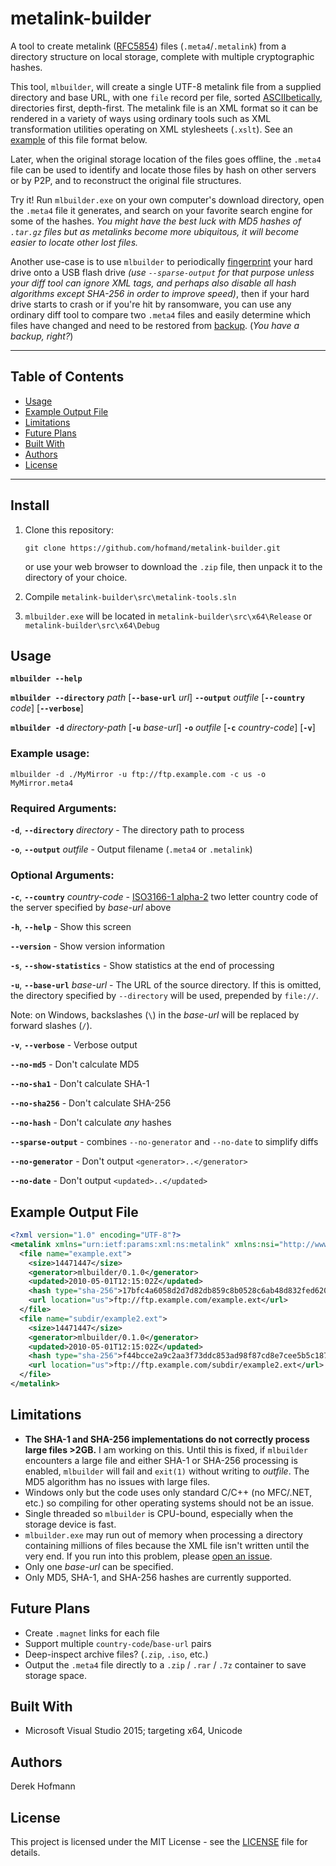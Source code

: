 # metalink-builder
A tool to create metalink ([RFC5854](https://tools.ietf.org/html/rfc5854)) files (`.meta4`/`.metalink`) from a directory structure on local storage, complete with multiple cryptographic hashes.

This tool, `mlbuilder`, will create a single UTF-8 metalink file from a supplied directory and base URL, with one `file` record per file, sorted [ASCIIbetically](https://en.wiktionary.org/wiki/ASCIIbetical), directories first, depth-first. The metalink file is an XML format so it can be rendered in a variety of ways using ordinary tools such as XML transformation utilities operating on XML stylesheets (`.xslt`). See an [example](#example-output-file) of this file format below.

Later, when the original storage location of the files goes offline, the `.meta4` file can be used to identify and locate those files by hash on other servers or by P2P, and to reconstruct the original file structures.

Try it! Run `mlbuilder.exe` on your own computer's download directory, open the `.meta4` file it generates, and search on your favorite search engine for some of the hashes. *You might have the best luck with MD5 hashes of `.tar.gz` files but as metalinks become more ubiquitous, it will become easier to locate other lost files.*

Another use-case is to use `mlbuilder` to periodically [fingerprint](https://www.technologyreview.com/s/402961/fingerprinting-your-files/) your hard drive onto a USB flash drive *(use `--sparse-output` for that purpose unless your diff tool can ignore XML tags, and perhaps also disable all hash algorithms except SHA-256 in order to improve speed)*, then if your hard drive starts to crash or if you're hit by ransomware, you can use any ordinary diff tool to compare two `.meta4` files and easily determine which files have changed and need to be restored from [backup](https://www.backblaze.com/blog/the-3-2-1-backup-strategy/). (*You have a backup, right?*)

---

## Table of Contents
* [Usage](#usage)
* [Example Output File](#example-output-file)
* [Limitations](#limitations)
* [Future Plans](#future-plans)
* [Built With](#built-with)
* [Authors](#authors)
* [License](#license)

---

## Install

1. Clone this repository:

   `git clone https://github.com/hofmand/metalink-builder.git`

   or use your web browser to download the `.zip` file, then unpack it to the directory of your choice.

2. Compile `metalink-builder\src\metalink-tools.sln`

3. `mlbuilder.exe` will be located in `metalink-builder\src\x64\Release` or `metalink-builder\src\x64\Debug`

## Usage

**`mlbuilder --help`**

**`mlbuilder --directory`** *path* [**`--base-url`** *url*] **`--output`** *outfile* [**`--country`** *code*] [**`--verbose`**]

**`mlbuilder -d`** *directory-path* [**`-u`** *base-url*] **`-o`** *outfile* [**`-c`** *country-code*] [**`-v`**]

### Example usage:

`mlbuilder -d ./MyMirror -u ftp://ftp.example.com -c us -o MyMirror.meta4`

### Required Arguments:

**`-d`**, **`--directory`** *directory* - The directory path to process

**`-o`**, **`--output`** *outfile* - Output filename (`.meta4` or `.metalink`)

### Optional Arguments:

**`-c`**, **`--country`** *country-code* - [ISO3166-1 alpha-2](https://datahub.io/core/country-list) two letter country code of the server specified by *base-url* above

**`-h`**, **`--help`** - Show this screen

**`--version`** - Show version information

**`-s`**, **`--show-statistics`** - Show statistics at the end of processing

**`-u`**, **`--base-url`** *base-url* - The URL of the source directory. If this is omitted, the directory specified by `--directory` will be used, prepended by `file://`.

   Note: on Windows, backslashes (`\`) in the *base-url* will be replaced by forward slashes (`/`).

**`-v`**, **`--verbose`** - Verbose output

**`--no-md5`** - Don't calculate MD5

**`--no-sha1`** - Don't calculate SHA-1

**`--no-sha256`** - Don't calculate SHA-256

**`--no-hash`** - Don't calculate *any* hashes

**`--sparse-output`** - combines `--no-generator` and `--no-date` to simplify diffs

**`--no-generator`** - Don't output `<generator>..</generator>`

**`--no-date`** - Don't output `<updated>..</updated>`

## Example Output File
```xml
<?xml version="1.0" encoding="UTF-8"?>
<metalink xmlns="urn:ietf:params:xml:ns:metalink" xmlns:nsi="http://www.w3.org/2001/XMLSchema-instance" xsi:noNamespaceSchemaLocation="metalink4.xsd">
  <file name="example.ext">
    <size>14471447</size>
    <generator>mlbuilder/0.1.0</generator>
    <updated>2010-05-01T12:15:02Z</updated>
    <hash type="sha-256">17bfc4a6058d2d7d82db859c8b0528c6ab48d832fed620ed49fb3385dbf1684d</hash>
    <url location="us">ftp://ftp.example.com/example.ext</url>
  </file>
  <file name="subdir/example2.ext">
    <size>14471447</size>
    <generator>mlbuilder/0.1.0</generator>
    <updated>2010-05-01T12:15:02Z</updated>
    <hash type="sha-256">f44bcce2a9c2aa3f73ddc853ad98f87cd8e7cee5b5c18719ebb220da3fd4dbc9</hash>
    <url location="us">ftp://ftp.example.com/subdir/example2.ext</url>
  </file>
</metalink>
```

## Limitations
* **The SHA-1 and SHA-256 implementations do not correctly process large files >2GB.** I am working on this. Until this is fixed, if `mlbuilder` encounters a large file and either SHA-1 or SHA-256 processing is enabled, `mlbuilder` will fail and `exit(1)` without writing to *outfile*. The MD5 algorithm has no issues with large files.
* Windows only but the code uses only standard C/C++ (no MFC/.NET, etc.) so compiling for other operating systems should not be an issue.
* Single threaded so `mlbuilder` is CPU-bound, especially when the storage device is fast.
* `mlbuilder.exe` may run out of memory when processing a directory containing millions of files because the XML file isn't written until the very end. If you run into this problem, please  [open an issue](https://github.com/hofmand/metalink-builder/issues).
* Only one *base-url* can be specified.
* Only MD5, SHA-1, and SHA-256 hashes are currently supported.

## Future Plans
* Create `.magnet` links for each file
* Support multiple `country-code`/`base-url` pairs
* Deep-inspect archive files? (`.zip`, `.iso`, etc.)
* Output the `.meta4` file directly to a `.zip` / `.rar` / `.7z` container to save storage space.

## Built With
* Microsoft Visual Studio 2015; targeting x64, Unicode

## Authors
Derek Hofmann

## License
This project is licensed under the MIT License - see the [LICENSE](LICENSE) file for details.